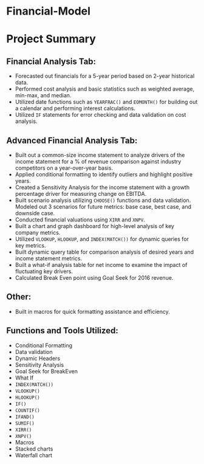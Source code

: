 # Financial-Model
# Project Summary

## Financial Analysis Tab:

- Forecasted out financials for a 5-year period based on 2-year historical data.
- Performed cost analysis and basic statistics such as weighted average, min-max, and median.
- Utilized date functions such as `YEARFRAC()` and `EOMONTH()` for building out a calendar and performing interest calculations.
- Utilized `IF` statements for error checking and data validation on cost analysis.

## Advanced Financial Analysis Tab:

- Built out a common-size income statement to analyze drivers of the income statement for a % of revenue comparison against industry competitors on a year-over-year basis.
- Applied conditional formatting to identify outliers and highlight positive years.
- Created a Sensitivity Analysis for the income statement with a growth percentage driver for measuring change on EBITDA.
- Built scenario analysis utilizing `CHOOSE()` functions and data validation. Modeled out 3 scenarios for future metrics: base case, best case, and downside case.
- Conducted financial valuations using `XIRR` and `XNPV`.
- Built a chart and graph dashboard for high-level analysis of key company metrics.
- Utilized `VLOOKUP`, `HLOOKUP`, and `INDEX(MATCH())` for dynamic queries for key metrics.
- Built dynamic query table for comparison analysis of desired years and income statement metrics.
- Built a what-if analysis table for net income to examine the impact of fluctuating key drivers.
- Calculated Break Even point using Goal Seek for 2016 revenue.

## Other:

- Built in macros for quick formatting assistance and efficiency.

## Functions and Tools Utilized:

- Conditional Formatting
- Data validation
- Dynamic Headers
- Sensitivity Analysis
- Goal Seek for BreakEven
- What If
- `INDEX(MATCH())`
- `VLOOKUP()`
- `HLOOKUP()`
- `IF()`
- `COUNTIF()`
- `IFAND()`
- `SUMIF()`
- `XIRR()`
- `XNPV()`
- Macros
- Stacked charts
- Waterfall chart
